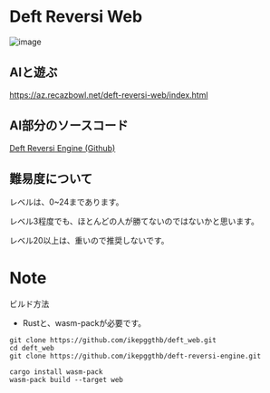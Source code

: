 # Deft Reversi Web
![image](https://github.com/ikepggthb/deft_web/assets/61868325/4c8cfa95-0b81-42c8-b24c-cb7c4855c0a1)

## AIと遊ぶ
https://az.recazbowl.net/deft-reversi-web/index.html

## AI部分のソースコード
[Deft Reversi Engine (Github)](https://github.com/ikepggthb/deft-reversi-engine)

## 難易度について

レベルは、0~24まであります。

レベル3程度でも、ほとんどの人が勝てないのではないかと思います。

レベル20以上は、重いので推奨しないです。

# Note

ビルド方法

- Rustと、wasm-packが必要です。

```
git clone https://github.com/ikepggthb/deft_web.git
cd deft_web
git clone https://github.com/ikepggthb/deft-reversi-engine.git

cargo install wasm-pack
wasm-pack build --target web
```
